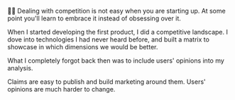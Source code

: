 🏇🏻 Dealing with competition is not easy when you are starting up. At some point you'll learn to embrace it instead of obsessing over it. 

When I started developing the first product, I did a competitive landscape. I dove into technologies I had never heard before, and built a matrix to showcase in which dimensions we would be better. 

What I completely forgot back then was to include users' opinions into my analysis. 

Claims are easy to publish and build marketing around them. Users' opinions are much harder to change. 